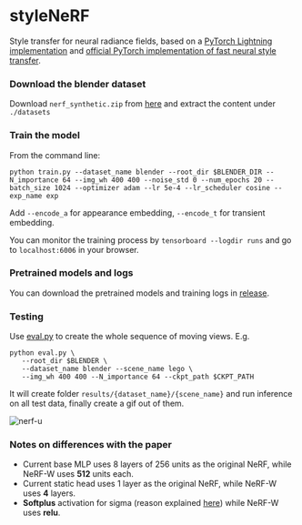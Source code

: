 # styleNeRF

Style transfer for neural radiance fields, based on a [PyTorch Lightning implementation](https://github.com/kwea123/nerf_pl) and [official PyTorch implementation of fast neural style transfer](https://github.com/pytorch/examples/blob/master/fast_neural_style). 

### Download the blender dataset

Download `nerf_synthetic.zip` from [here](https://drive.google.com/drive/folders/128yBriW1IG_3NJ5Rp7APSTZsJqdJdfc1) and extract the content under `./datasets`

### Train the model

From the command line:

```
python train.py --dataset_name blender --root_dir $BLENDER_DIR --N_importance 64 --img_wh 400 400 --noise_std 0 --num_epochs 20 --batch_size 1024 --optimizer adam --lr 5e-4 --lr_scheduler cosine --exp_name exp
```

Add `--encode_a` for appearance embedding, `--encode_t` for transient embedding.

You can monitor the training process by `tensorboard --logdir runs` and go to `localhost:6006` in your browser.

### Pretrained models and logs
You can download the pretrained models and training logs in [release](https://github.com/kwea123/nerf_pl/releases).

### Testing

Use [eval.py](eval.py) to create the whole sequence of moving views.
E.g.
```
python eval.py \
   --root_dir $BLENDER \
   --dataset_name blender --scene_name lego \
   --img_wh 400 400 --N_importance 64 --ckpt_path $CKPT_PATH
```

It will create folder `results/{dataset_name}/{scene_name}` and run inference on all test data, finally create a gif out of them.

![nerf-u](https://user-images.githubusercontent.com/11364490/105578186-a9933400-5dc1-11eb-8865-e276b581d8fd.gif)

### Notes on differences with the paper

*  Current base MLP uses 8 layers of 256 units as the original NeRF, while NeRF-W uses **512** units each.
*  Current static head uses 1 layer as the original NeRF, while NeRF-W uses **4** layers.
*  **Softplus** activation for sigma (reason explained [here](https://github.com/bmild/nerf/issues/29#issuecomment-765335765)) while NeRF-W uses **relu**.